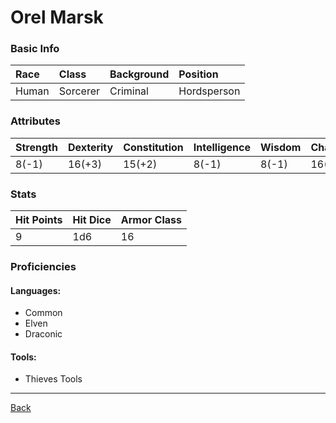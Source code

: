 # Orel Marsk

### Basic Info

| Race | Class | Background | Position |
|:--|:--|:--|:--|
| Human | Sorcerer | Criminal | Hordsperson |

### Attributes

| Strength | Dexterity | Constitution | Intelligence | Wisdom | Charisma |
|:--|:--|:--|:--|:--|:--|
| 8(-1) | 16(+3) | 15(+2) | 8(-1) | 8(-1) | 16(+3) |

### Stats

| Hit Points | Hit Dice | Armor Class |
|:--|:--|:--|
| 9 | 1d6 | 16 |

### Proficiencies
#### Languages:
- Common
- Elven
- Draconic

#### Tools:
- Thieves Tools

---
[Back](./)
